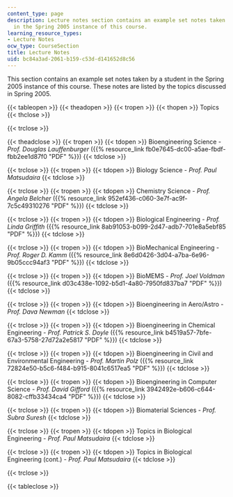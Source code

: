 ```yaml
---
content_type: page
description: Lecture notes section contains an example set notes taken by a student
  in the Spring 2005 instance of this course.
learning_resource_types:
- Lecture Notes
ocw_type: CourseSection
title: Lecture Notes
uid: bc84a3ad-2061-b159-c53d-d141652d8c56
---
```


This section contains an example set notes taken by a student in the Spring 2005 instance of this course. These notes are listed by the topics discussed in Spring 2005.

{{< tableopen >}}
{{< theadopen >}}
{{< tropen >}}
{{< thopen >}}
Topics
{{< thclose >}}

{{< trclose >}}

{{< theadclose >}}
{{< tropen >}}
{{< tdopen >}}
Bioengineering Science - _Prof. Douglas Lauffenburger_ ({{% resource_link fb0e7645-dc00-a5ae-fbdf-fbb2ee1d87f0 "PDF" %}})
{{< tdclose >}}

{{< trclose >}}
{{< tropen >}}
{{< tdopen >}}
Biology Science - _Prof. Paul Matsudaira_
{{< tdclose >}}

{{< trclose >}}
{{< tropen >}}
{{< tdopen >}}
Chemistry Science - _Prof. Angela Belcher_ ({{% resource_link 952ef436-c060-3e7f-ac9f-7c5c49310276 "PDF" %}})
{{< tdclose >}}

{{< trclose >}}
{{< tropen >}}
{{< tdopen >}}
Biological Engineering - _Prof. Linda Griffith_ ({{% resource_link 8ab91053-b099-2d47-adb7-701e8a5ebf85 "PDF" %}})
{{< tdclose >}}

{{< trclose >}}
{{< tropen >}}
{{< tdopen >}}
BioMechanical Engineering - _Prof. Roger D. Kamm_ ({{% resource_link 8e6d0426-3d04-a7ba-6e96-9b05ccc94af3 "PDF" %}})
{{< tdclose >}}

{{< trclose >}}
{{< tropen >}}
{{< tdopen >}}
BioMEMS - _Prof. Joel Voldman_ ({{% resource_link d03c438e-1092-b5d1-4a80-7950fd837ba7 "PDF" %}})
{{< tdclose >}}

{{< trclose >}}
{{< tropen >}}
{{< tdopen >}}
Bioengineering in Aero/Astro - _Prof. Dava Newman_
{{< tdclose >}}

{{< trclose >}}
{{< tropen >}}
{{< tdopen >}}
Bioengineering in Chemical Engineering - _Prof. Patrick S. Doyle_ ({{% resource_link b4519a57-7bfe-67a3-5758-27d72a2e5817 "PDF" %}})
{{< tdclose >}}

{{< trclose >}}
{{< tropen >}}
{{< tdopen >}}
Bioengineering in Civil and Environmental Engineering - _Prof. Martin Polz_ ({{% resource_link 72824e50-b5c6-f484-b915-8041c6517ea5 "PDF" %}})
{{< tdclose >}}

{{< trclose >}}
{{< tropen >}}
{{< tdopen >}}
Bioengineering in Computer Science - _Prof. David Gifford_ ({{% resource_link 3942492e-b606-c644-8082-cffb33434ca4 "PDF" %}})
{{< tdclose >}}

{{< trclose >}}
{{< tropen >}}
{{< tdopen >}}
Biomaterial Sciences - _Prof. Subra Suresh_
{{< tdclose >}}

{{< trclose >}}
{{< tropen >}}
{{< tdopen >}}
Topics in Biological Engineering - _Prof._ _Paul Matsudaira_
{{< tdclose >}}

{{< trclose >}}
{{< tropen >}}
{{< tdopen >}}
Topics in Biological Engineering (cont.) - _Prof. Paul Matsudaira_
{{< tdclose >}}

{{< trclose >}}

{{< tableclose >}}